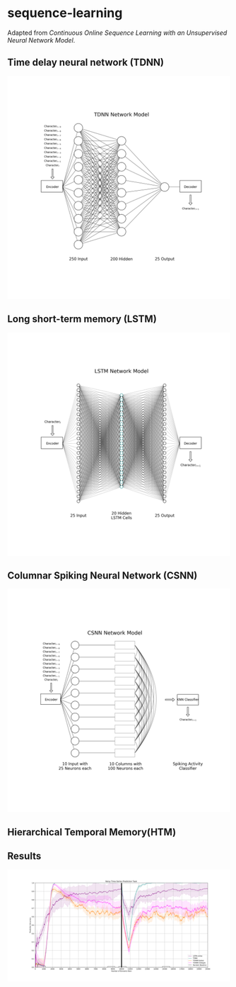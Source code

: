 # sequence-learning
Adapted from *Continuous Online Sequence Learning with an Unsupervised Neural Network Model*.

## Time delay neural network (TDNN)

![TDNN](diagrams/tdnn.png)

## Long short-term memory (LSTM)

![LSTM](diagrams/lstm.png)

## Columnar Spiking Neural Network (CSNN)

![CSNN](diagrams/csnn.png)

## Hierarchical Temporal Memory(HTM)

## Results

![Results](results/results.png)
